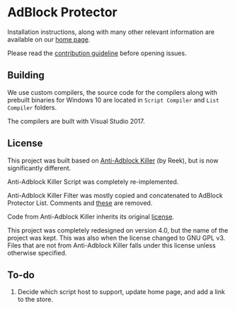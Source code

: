 # AdBlock Protector

Installation instructions, along with many other relevant information are available on our 
[home page](http://jspenguin2017.github.io/AdBlockProtector/). 

Please read the [contribution guideline](https://github.com/jspenguin2017/AdBlockProtector/blob/master/CONTRIBUTING.MD) 
before opening issues. 

## Building

We use custom compilers, the source code for the compilers along with prebuilt binaries for Windows 10 are 
located in `Script Compiler` and `List Compiler` folders. 

The compilers are built with Visual Studio 2017. 

## License

This project was built based on [Anti-Adblock Killer](https://github.com/reek/anti-adblock-killer) (by Reek), 
but is now significantly different. 

Anti-Adblock Killer Script was completely re-implemented. 

Anti-Adblock Killer Filter was mostly copied and concatenated to AdBlock Protector List. Comments and 
[these](../master/List%20Compiler/Remove.txt) are removed. 

Code from Anti-Adblock Killer inherits its original [license](https://github.com/reek/anti-adblock-killer/blob/master/LICENSE). 

This project was completely redesigned on version 4.0, but the name of the project was kept. This was also when the license 
changed to GNU GPL v3. Files that are not from Anti-Adblock Killer falls under this license unless otherwise specified. 

## To-do

1. Decide which script host to support, update home page, and add a link to the store. 
